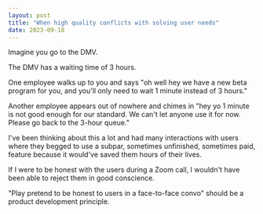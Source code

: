 ```yaml
---
layout: post
title: "When high quality conflicts with solving user needs"
date: 2023-09-18
---
```


Imagine you go to the DMV.

The DMV has a waiting time of 3 hours.

One employee walks up to you and says "oh well hey we have a new beta program for you, and you'll only need to wait 1 minute instead of 3 hours."

Another employee appears out of nowhere and chimes in "hey yo 1 minute is not good enough for our standard. We can't let anyone use it for now. Please go back to the 3-hour queue."

I've been thinking about this a lot and had many interactions with users where they begged to use a subpar, sometimes unfinished, sometimes paid, feature because it would've saved them hours of their lives.

If I were to be honest with the users during a Zoom call, I wouldn't have been able to reject them in good conscience.

"Play pretend to be honest to users in a face-to-face convo" should be a product development principle.
